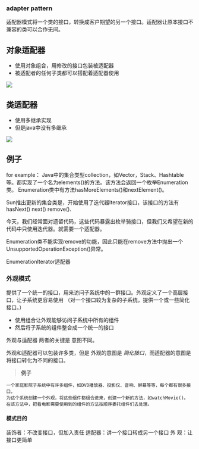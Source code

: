 ### adapter pattern
适配器模式将一个类的接口，转换成客户期望的另一个接口。适配器让原本接口不兼容的类可以合作无间。



 
对象适配器
---
- 使用对象组合，用修改的接口包装被适配器
- 被适配者的任何子类都可以搭配着适配器使用

<img src="http://yuml.me/diagram/nofunky/class/[Client]->[<<Interface>>;Target], [<<Interface>>;Target|request()]^-.-[Adapter|request()], [Adapter]->[Adaptee|specificRequest()]">


类适配器
---
- 使用多继承实现
- 但是java中没有多继承

<img src="http://yuml.me/diagram/nofunky/class/[Client]->[Target|request()], [Target|request()]^-[Adapter|request()], [Adaptee|specificRequest()]^-[Adapter]">





例子
---
for example：
Java中的集合类型collection，如Vector，Stack、Hashtable等。都实现了一个名为elements()的方法。该方法会返回一个枚举Enumeration类。
Enumeration类中有方法hasMoreElements()和nextElement()。

Sun推出更新的集合类是，开始使用了迭代器Iterator接口，该接口的方法有hasNext() next() remove().


今天，我们经常面对遗留代码，这些代码暴露出枚举骑接口，但我们又希望在新的代码中只使用迭代器。就需要一个适配器。

Enumeration类不能实现remove的功能，因此只能在remove方法中抛出一个UnsupportedOperationException()异常。

EnumerationIterator适配器


### 外观模式

提供了一个统一的接口，用来访问子系统中的一群接口。外观定义了一个高层接口，让子系统更容易使用
（对一个接口较为复杂的子系统，提供一个或一些简化接口。）
- 使用组合让外观能够访问子系统中所有的组件
- 然后将子系统的组件整合成一个统一的接口


外观与适配器 两者的关键是 意图不同。

外观和适配器可以包装许多类，但是 外观的意图是 *_简化接口_*，而适配器的意图是 将接口转化为不同的接口。

> **例子**
    
    一个家庭影院子系统中有许多组件，如DVD播放器、投影仪、音响、屏幕等等，每个都有很多接口。
    为这个系统创建一个外观，将这些组件都组合进来，创建一个新的方法，如watchMovie()。
    在该方法中，把看电影需要使用到的组件的方法按顺序委托组件们去处理。


#### 模式目的
装饰者：不改变接口，但加入责任
适配器：讲一个接口转成另一个接口
外  观：让接口更简单